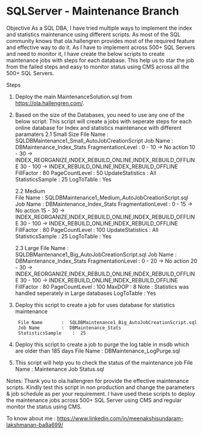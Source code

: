 # SQLServer - Maintenance Branch

Objective 
	As a SQL DBA, I have tried multiple ways to implement the index and statistics maintenance using different scripts. As most of the SQL community knows that ola.hallengren provides most of the required feature and effective way to do it.
	As I have to implement across 500+ SQL Servers and need to monitor it, I have create the below scripts to create maintenance jobs with steps for each database. This help us to star the job from the failed steps and easy to monitor status using CMS across all the 500+ SQL Servers.
 
Steps
1. Deploy the main MaintenanceSolution.sql from https://ola.hallengren.com/. 
2. Based on the size of the Databases, you need to use any one of the below script. This script will create a jobs with seperate steps for each online database for Index and statistics maintenance with different paramaters
	2.1 Small Size 
		File Name 		:  SQLDBMaintenance1_Small_AutoJobCreationScript
		Job Name  		:  DBMaintenance_Index_Stats
		FragmentationLevel	: 
					   0  - 10  -> No action 
					   10 - 30  -> INDEX_REORGANIZE,INDEX_REBUILD_ONLINE,INDEX_REBUILD_OFFLINE
					   30 - 100 -> INDEX_REBUILD_ONLINE,INDEX_REBUILD_OFFLINE
		FillFactor 		:  80 
		PageCountLevel 		:  50
		UpdateStatistics	:  All
		StatisticsSample	:  25
		LogToTable		:  Yes
	
	2.2 Medium  
		File Name : SQLDBMaintenance1_Medium_AutoJobCreationScript.sql
		Job Name  : DBMaintenance_Index_Stats
		FragmentationLevel	: 
					   0  - 15  -> No action 
					   15 - 30  -> INDEX_REORGANIZE,INDEX_REBUILD_ONLINE,INDEX_REBUILD_OFFLINE
					   30 - 100 -> INDEX_REBUILD_ONLINE,INDEX_REBUILD_OFFLINE
		FillFactor 		:  80 
		PageCountLevel 		:  100
		UpdateStatistics	:  All
		StatisticsSample	:  25
		LogToTable		:  Yes

	2.3 Large
		File Name : SQLDBMaintenance1_Big_AutoJobCreationScript.sql
		Job Name  : DBMaintenance_Index_Stats
		FragmentationLevel	: 
					   0  - 20  -> No action 
					   20 - 30  -> INDEX_REORGANIZE,INDEX_REBUILD_ONLINE,INDEX_REBUILD_OFFLINE
					   30 - 100 -> INDEX_REBUILD_ONLINE,INDEX_REBUILD_OFFLINE
		FillFactor 		:  80 
		PageCountLevel 		:  100
		MaxDOP			:  8
		Note			:  Statistics was handled seperately in Large databases
		LogToTable		:  Yes

3. Deploy this script to create a job for uses database for statistics maintenance
		
		File Name		:  SQLDBMaintenance1_Big_AutoJobCreationScript.sql
		Job Name  		:  DBMaintenance_Stats
		StatisticsSample	:  25
		
4. Deploy this script to create a job to purge the log table in msdb which are older than 185 days
		File Name		:  DBMaintenance_LogPurge.sql

5. This script will help you to check the status of the maintenance job
		File Name		:  Maintenance Job Status.sql


Notes:
	Thank you to ola.hallengren for provide the effective maintenance scripts. 
	Kindly test this script in non production and change the parameters & job schedule as per your requirement. I have used these scripts to deploy the maintenance jobs across 500+ SQL Server using CMS and regular monitor the status using CMS.
		

To know about me : https://www.linkedin.com/in/meenakshisundaram-lakshmanan-ba8a699/


